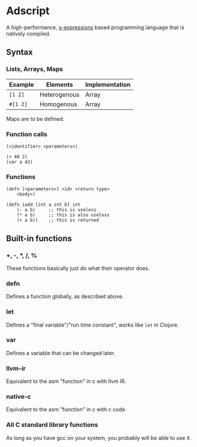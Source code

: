 # Adscript
A high-performance, [s-expressions](https://en.wikipedia.org/wiki/S-expression)
based programming language that is natively compiled.

## Syntax
### Lists, Arrays, Maps

| Example  | Elements     | Implementation        |
|----------|--------------|-----------------------|
| `[1 2]`  | Heterogenous | Array                 |
| `#[1 2]` | Homogenous   | Array                 |

Maps are to be defined.

### Function calls
```adscript
(<identifier> <parameters>)
```

```adscript
(+ 40 2)
(var a 42)
```

### Functions
```adscript
(defn [<parameters>] <id> <return type>
    <body>)
```

```adscript
(defn iadd [int a int b] int
    (- a b)     ;; this is useless
    (* a b)     ;; this is also useless
    (+ a b))    ;; this is returned
```

## Built-in functions

### +, -, *, /, %
These functions basically just do what their operator does.

### defn
Defines a function globally, as described above.

### let
Defines a "final variable"/"run time constant", works like `let` in Clojure.

### var
Defines a variable that can be changed later.

### llvm-ir
Equivalent to the asm "function" in c with llvm IR.

### native-c
Equivalent to the asm "function" in c with c code.

### All C standard library functions
As long as you have gcc on your system, you
probably will be able to use it.
<!--TODO: It should work as long as ld and libc are present.-->
